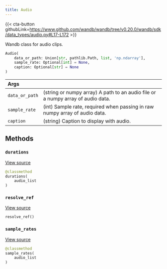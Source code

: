 ```yaml
---
title: Audio
---
```


{{< cta-button githubLink=https://www.github.com/wandb/wandb/tree/v0.20.0/wandb/sdk/data_types/audio.py#L17-L172 >}}

Wandb class for audio clips.

```python
Audio(
    data_or_path: Union[str, pathlib.Path, list, 'np.ndarray'],
    sample_rate: Optional[int] = None,
    caption: Optional[str] = None
)
```

| Args |  |
| :--- | :--- |
|  `data_or_path` |  (string or numpy array) A path to an audio file or a numpy array of audio data. |
|  `sample_rate` |  (int) Sample rate, required when passing in raw numpy array of audio data. |
|  `caption` |  (string) Caption to display with audio. |

## Methods

### `durations`

[View source](https://www.github.com/wandb/wandb/tree/v0.20.0/wandb/sdk/data_types/audio.py#L130-L132)

```python
@classmethod
durations(
    audio_list
)
```

### `resolve_ref`

[View source](https://www.github.com/wandb/wandb/tree/v0.20.0/wandb/sdk/data_types/audio.py#L146-L158)

```python
resolve_ref()
```

### `sample_rates`

[View source](https://www.github.com/wandb/wandb/tree/v0.20.0/wandb/sdk/data_types/audio.py#L134-L136)

```python
@classmethod
sample_rates(
    audio_list
)
```
